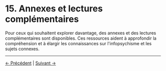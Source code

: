 # 15. Annexes et lectures complémentaires

Pour ceux qui souhaitent explorer davantage, des annexes et des lectures complémentaires sont disponibles. Ces ressources aident à approfondir la compréhension et à élargir les connaissances sur l'infopsychisme et les sujets connexes.

---
<div class="navigation-links">
<a href="../14_Approfondissement_éthique/" class="nav-link prev-link">← Précédent</a> | <a href="../16_Infopsychisme_et_Intelligence_Artificielle/" class="nav-link next-link">Suivant →</a>
</div>
